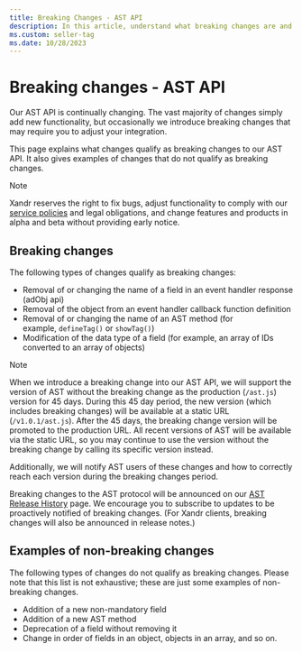 ```yaml
---
title: Breaking Changes - AST API
description: In this article, understand what breaking changes are and what types of changes do and do not qualify as breaking changes.
ms.custom: seller-tag
ms.date: 10/28/2023
---
```


# Breaking changes - AST API

Our AST API is continually changing. The vast majority of changes simply add new functionality, but occasionally we introduce breaking changes that may require you to adjust your integration.

This page explains what changes qualify as breaking changes to our AST API. It also gives examples of changes that do not qualify as breaking changes.

> [!NOTE]
> Xandr reserves the right to fix bugs, adjust functionality to comply with our [service policies](https://microsoftapc.sharepoint.com/teams/XandrServicePolicies) and legal obligations, and change features and products in alpha and beta without providing early notice.

## Breaking changes

The following types of changes qualify as breaking changes:

- Removal of or changing the name of a field in an event handler response (adObj api)
- Removal of the object from an event handler callback function definition
- Removal of or changing the name of an AST method (for example, `defineTag()` or `showTag()`)
- Modification of the data type of a field (for example, an array of IDs converted to an array of objects)

> [!NOTE]
> When we introduce a breaking change into our AST API, we will support the version of AST without the breaking change as the production (`/ast.js`) version for 45 days. During this 45 day period, the new version (which includes breaking changes) will be available at a static URL (`/v1.0.1/ast.js`). After the 45 days, the breaking change version will be promoted to the production URL. All recent versions of AST will be available via the static URL, so you may continue to use the version without the breaking change by calling its specific version instead.

Additionally, we will notify AST users of these changes and how to correctly reach each version during the breaking changes period.

Breaking changes to the AST protocol will be announced on our [AST Release History](ast-release-history.md) page. We encourage you to subscribe to updates to be proactively notified of breaking changes. (For Xandr clients, breaking changes will also be announced in release notes.)

## Examples of non-breaking changes

The following types of changes do not qualify as breaking changes. Please note that this list is not exhaustive; these are just some examples of non-breaking changes.

- Addition of a new non-mandatory field
- Addition of a new AST method
- Deprecation of a field without removing it
- Change in order of fields in an object, objects in an array, and so on.
